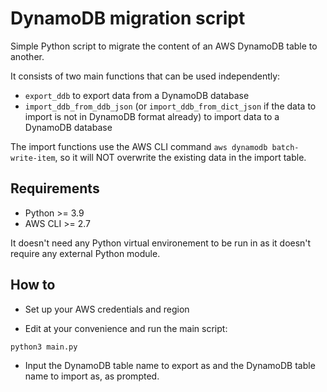 # DynamoDB migration script

Simple Python script to migrate the content of an AWS DynamoDB table to another.

It consists of two main functions that can be used independently:
- `export_ddb` to export data from a DynamoDB database
- `import_ddb_from_ddb_json` (or `import_ddb_from_dict_json` if the data to import is not in DynamoDB format already) to import data to a DynamoDB database

The import functions use the AWS CLI command `aws dynamodb batch-write-item`, so it will NOT overwrite the existing data in the import table.

## Requirements

- Python >= 3.9
- AWS CLI >= 2.7

It doesn't need any Python virtual environement to be run in as it doesn't require any external Python module.

## How to

- Set up your AWS credentials and region

- Edit at your convenience and run the main script:
```bash
python3 main.py
```

- Input the DynamoDB table name to export as and the DynamoDB table name to import as, as prompted.
